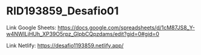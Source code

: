 # RID193859_Desafio01

Link Google Sheets:
https://docs.google.com/spreadsheets/d/1cM87JS8_Y-w4NWILjHUh_XP39O5rpz_GIpbCQpzdams/edit?gid=0#gid=0

Link Netlify:
https://desafio1193859.netlify.app/
